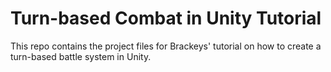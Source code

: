 # Turn-based Combat in Unity Tutorial

This repo contains the project files for Brackeys' tutorial on how to create a turn-based battle system in Unity.
